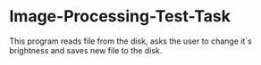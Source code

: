 # Image-Processing-Test-Task
This program reads file from the disk, asks the user to change it`s brightness and saves new file to the disk.
